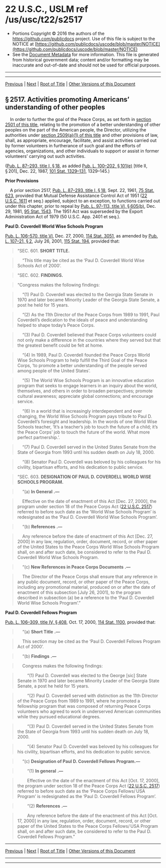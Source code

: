 ---
---

# 22 U.S.C., USLM ref /us/usc/t22/s2517

* Portions Copyright © 2016 the authors of the https://github.com/publicdocs project.
  Use of this file is subject to the NOTICE at [https://github.com/publicdocs/uscode/blob/master/NOTICE](https://github.com/publicdocs/uscode/blob/master/NOTICE)
* See the [Document Metadata](././../../../..//README.md) for more information.
  This file is generated from historical government data; content and/or formatting may be inaccurate and out-of-date and should not be used for official purposes.

----------
----------

[Previous](./../../../..//us/usc/t22/ch34/m__us_usc_t22_s2516.md) | [Next](./../../../..//us/usc/t22/ch34/m__us_usc_t22_s2518.md) | [Root of Title](./../../../../) | [Other Versions of this Document](https://publicdocs.github.io/go/links?ns=uslm&ref=%2Fus%2Fusc%2Ft22%2Fs2517)

## § 2517. Activities promoting Americans’ understanding of other peoples

    In order to further the goal of the Peace Corps, as set forth in [section 2501 of this title][/us/usc/t22/s2501], relating to the promotion of a better understanding of other peoples on the part of the American people, the Director, utilizing the authorities under [section 2509(a)(1) of this title][/us/usc/t22/s2509/a/1] and other provisions of law, shall, as appropriate, encourage, facilitate, and assist activities carried out by former volunteers in furtherance of such goal and the efforts of agencies, organizations, and other individuals to support or assist in former volunteers’ carrying out such activities.

([Pub. L. 87–293, title I, § 18][/us/pl/87/293/s18], as added [Pub. L. 100–202, § 101(e)][/us/pl/100/202/s101/e] \[title II, § 201\], Dec. 22, 1987, [101 Stat. 1329–131][/us/stat/101/1329-131], 1329–145.)

 __Prior Provisions__ 

    A prior section 2517, [Pub. L. 87–293, title I, § 18][/us/pl/87/293/s18], Sept. 22, 1961, [75 Stat. 623][/us/stat/75/623], provided that Mutual Defense Assistance Control Act of 1951 ([22 U.S.C. 1611][/us/usc/t22/s1611] et seq.) applied, subject to an exception, to functions carried out under this chapter, prior to repeal by [Pub. L. 97–113, title VI, § 605(b)][/us/pl/97/113/s605/b], Dec. 29, 1981, [95 Stat. 1543][/us/stat/95/1543]. The 1951 Act was superseded by the Export Administration Act of 1979 (50 U.S.C. App. 2401 et seq.).

 __Paul D. Coverdell World Wise Schools Program__ 

[Pub. L. 106–570, title VI][/us/pl/106/570], Dec. 27, 2000, [114 Stat. 3051][/us/stat/114/3051], as amended by [Pub. L. 107–21, § 2][/us/pl/107/21/s2], July 26, 2001, [115 Stat. 194][/us/stat/115/194], provided that:

> “SEC. 601. __SHORT TITLE.__ 

>     “This title may be cited as the ‘Paul D. Coverdell World Wise Schools Act of 2000’.

> “SEC. 602. __FINDINGS.__ 

> “Congress makes the following findings:

>     “(1) Paul D. Coverdell was elected to the Georgia State Senate in 1970 and later became Minority Leader of the Georgia State Senate, a post he held for 15 years.

>     “(2) As the 11th Director of the Peace Corps from 1989 to 1991, Paul Coverdell’s dedication to the ideals of peace and understanding helped to shape today’s Peace Corps.

>     “(3) Paul D. Coverdell believed that Peace Corps volunteers could not only make a difference in the countries where they served but that the greatest benefit could be felt at home.

>     “(4) In 1989, Paul D. Coverdell founded the Peace Corps World Wise Schools Program to help fulfill the Third Goal of the Peace Corps, ‘to promote a better understanding of the people served among people of the United States’.

>     “(5) The World Wise Schools Program is an innovative education program that seeks to engage learners in an inquiry about the world, themselves, and others in order to broaden perspectives; promote cultural awareness; appreciate global connections; and encourage service.

>     “(6) In a world that is increasingly interdependent and ever changing, the World Wise Schools Program pays tribute to Paul D. Coverdell’s foresight and leadership. In the words of one World Wise Schools teacher, ‘It’s a teacher’s job to touch the future of a child; it’s the Peace Corps’ job to touch the future of the world. What more perfect partnership.’.

>     “(7) Paul D. Coverdell served in the United States Senate from the State of Georgia from 1993 until his sudden death on July 18, 2000.

>     “(8) Senator Paul D. Coverdell was beloved by his colleagues for his civility, bipartisan efforts, and his dedication to public service.

> “SEC. 603. __DESIGNATION OF PAUL D. COVERDELL WORLD WISE SCHOOLS PROGRAM.__ 

>     “(a)  __In General__  __.—__ 

>     Effective on the date of enactment of this Act \[Dec. 27, 2000\], the program under section 18 of the Peace Corps Act ([22 U.S.C. 2517][/us/usc/t22/s2517]) referred to before such date as the ‘World Wise Schools Program’ is redesignated as the ‘Paul D. Coverdell World Wise Schools Program’.

>     “(b)  __References__  __.—__ 

>     Any reference before the date of enactment of this Act \[Dec. 27, 2000\] in any law, regulation, order, document, record, or other paper of the United States to the Peace Corps World Wise Schools Program shall, on and after such date, be considered to refer to the Paul D. Coverdell World Wise Schools Program.

>     “(c)  __New References in Peace Corps Documents__  __.—__ 

>     The Director of the Peace Corps shall ensure that any reference in any public document, record, or other paper of the Peace Corps, including any promotional material, produced on or after the date of enactment of this subsection \[July 26, 2001\], to the program described in subsection (a) be a reference to the ‘Paul D. Coverdell World Wise Schools Program’.”

 __Paul D. Coverdell Fellows Program__ 

[Pub. L. 106–309, title IV, § 408][/us/pl/106/309/s408], Oct. 17, 2000, [114 Stat. 1100][/us/stat/114/1100], provided that:

>     “(a)  __Short Title__  __.—__ 

>     This section may be cited as the ‘Paul D. Coverdell Fellows Program Act of 2000’.

>     “(b)  __Findings__  __.—__ 

>     Congress makes the following findings:

>         “(1) Paul D. Coverdell was elected to the George \[sic\] State Senate in 1970 and later became Minority Leader of the Georgia State Senate, a post he held for 15 years.

>         “(2) Paul D. Coverdell served with distinction as the 11th Director of the Peace Corps from 1989 to 1991, where he promoted a fellowship program that was composed of returning Peace Corps volunteers who agreed to work in underserved American communities while they pursued educational degrees.

>         “(3) Paul D. Coverdell served in the United States Senate from the State of Georgia from 1993 until his sudden death on July 18, 2000.

>         “(4) Senator Paul D. Coverdell was beloved by his colleagues for his civility, bipartisan efforts, and his dedication to public service.

>     “(c) __Designation of Paul D. Coverdell Fellows Program.—__ 

>         “(1)  __In general__  __.—__ 

>         Effective on the date of the enactment of this Act \[Oct. 17, 2000\], the program under section 18 of the Peace Corps Act ([22 U.S.C. 2517][/us/usc/t22/s2517]) referred to before such date as the ‘Peace Corps Fellows/ USA Program’ is redesignated as the ‘Paul D. Coverdell Fellows Program’.

>         “(2)  __References__  __.—__ 

>         Any reference before the date of the enactment of this Act \[Oct. 17, 2000\] in any law, regulation, order, document, record, or other paper of the United States to the Peace Corps Fellows/ USA Program shall, on and after such date, be considered to refer to the Paul D. Coverdell Fellows Program.”

----------

[Previous](./../../../..//us/usc/t22/ch34/m__us_usc_t22_s2516.md) | [Next](./../../../..//us/usc/t22/ch34/m__us_usc_t22_s2518.md) | [Root of Title](./../../../../) | [Other Versions of this Document](https://publicdocs.github.io/go/links?ns=uslm&ref=%2Fus%2Fusc%2Ft22%2Fs2517)

----------
----------

[/us/usc/t22/s2501]: https://publicdocs.github.io/go/links?ns=uslm&ref=%2Fus%2Fusc%2Ft22%2Fs2501
[/us/usc/t22/s2509/a/1]: https://publicdocs.github.io/go/links?ns=uslm&ref=%2Fus%2Fusc%2Ft22%2Fs2509%2Fa%2F1
[/us/pl/87/293/s18]: https://publicdocs.github.io/go/links?ns=uslm&ref=%2Fus%2Fpl%2F87%2F293%2Fs18
[/us/pl/100/202/s101/e]: https://publicdocs.github.io/go/links?ns=uslm&ref=%2Fus%2Fpl%2F100%2F202%2Fs101%2Fe
[/us/stat/101/1329-131]: https://publicdocs.github.io/go/links?ns=uslm&ref=%2Fus%2Fstat%2F101%2F1329-131
[/us/pl/87/293/s18]: https://publicdocs.github.io/go/links?ns=uslm&ref=%2Fus%2Fpl%2F87%2F293%2Fs18
[/us/stat/75/623]: https://publicdocs.github.io/go/links?ns=uslm&ref=%2Fus%2Fstat%2F75%2F623
[/us/usc/t22/s1611]: https://publicdocs.github.io/go/links?ns=uslm&ref=%2Fus%2Fusc%2Ft22%2Fs1611
[/us/pl/97/113/s605/b]: https://publicdocs.github.io/go/links?ns=uslm&ref=%2Fus%2Fpl%2F97%2F113%2Fs605%2Fb
[/us/stat/95/1543]: https://publicdocs.github.io/go/links?ns=uslm&ref=%2Fus%2Fstat%2F95%2F1543
[/us/pl/106/570]: https://publicdocs.github.io/go/links?ns=uslm&ref=%2Fus%2Fpl%2F106%2F570
[/us/stat/114/3051]: https://publicdocs.github.io/go/links?ns=uslm&ref=%2Fus%2Fstat%2F114%2F3051
[/us/pl/107/21/s2]: https://publicdocs.github.io/go/links?ns=uslm&ref=%2Fus%2Fpl%2F107%2F21%2Fs2
[/us/stat/115/194]: https://publicdocs.github.io/go/links?ns=uslm&ref=%2Fus%2Fstat%2F115%2F194
[/us/usc/t22/s2517]: https://publicdocs.github.io/go/links?ns=uslm&ref=%2Fus%2Fusc%2Ft22%2Fs2517
[/us/pl/106/309/s408]: https://publicdocs.github.io/go/links?ns=uslm&ref=%2Fus%2Fpl%2F106%2F309%2Fs408
[/us/stat/114/1100]: https://publicdocs.github.io/go/links?ns=uslm&ref=%2Fus%2Fstat%2F114%2F1100
[/us/usc/t22/s2517]: https://publicdocs.github.io/go/links?ns=uslm&ref=%2Fus%2Fusc%2Ft22%2Fs2517


